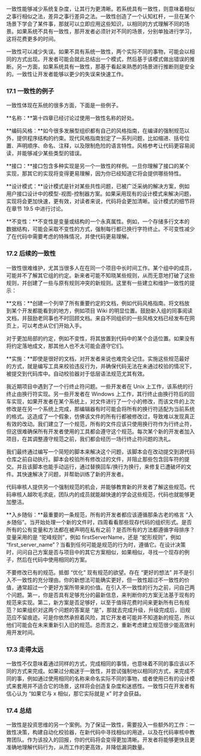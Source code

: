 一致性能够减少系统复杂度，让其行为更清晰。若系统具有一致性，则意味着相似之事行相似之法，差异之事行差异之法。一致性创造了一个认知杠杆，一旦在某个场景下学会了某件事，那就可以立即应用这些知识，以相同的方式理解不同的场景。如果系统不具有一致性，那开发者必须针对不同的场景，分别单独进行学习，这将花费更多的时间。

一致性可以减少失误。如果不具有系统一致性，两个实际不同的事物，可能会以相同的方式出现。开发者可能会就此总结出一个模式，然后基于该模式做出错误的推断。另一方面，如果系统具有一致性，那基于看起来熟悉的场景进行推断则是安全的。一致性让开发者能够以更少的失误来快速工作。

### 17.1 一致性的例子

一致性体现在系统的很多方面，下面是一些例子。

**名称：**第十四章已经讨论过使用一致性名称的好处。

**编码风格：**如今很多发展型组织都有自己的风格指南，在编译的强制规范以外，提供程序结构的约束。现代风格指南划定了一系列问题，比如缩进、括号位置、声明顺序、命名、注释，以及限制危险的语言特性。风格参考让代码更容易阅读，并能够减少某些类型的错误。

**接口：**接口包含多种实现是另一个一致性的样例。一旦你理解了接口的某个实现，那其它的实现将变得更易理解，因为你已经知道它将会提供哪些特性。

**设计模式：**设计模式是针对某些共性问题，已被广泛采纳的解决方案，例如用户接口设计中的模型-视图-控制器方案。如果采用现有的设计模式来解决问题，实现将会更加快速，更有效，对读者来说，代码将会更加清晰。设计模式的细节将在章节 19.5 中进行讨论。

**不变性：**不变性是变量或结构的一个永真属性。例如，一个存储多行文本的数据结构，可能会采取不变性的方式，强制每行都已换行字符终止。不可变性减少了在代码中需要考虑的特殊情况，并使代码更易理解。

### 17.2 后续的一致性

一致性很难维护，尤其当很多人在在同一个项目中长时间工作。某个组中的成员，可能并不了解其它组的约定。新来者可能不知晓某些规则，从而无意地打破了这些规则，并创建了一些与原有规则冲突的新规则。这里有一些建立和维护一致性的提示：

**文档：**创建一个列举了所有重要约定的文档，例如代码风格指南。将文档放到某个开发都能看到的地方，例如项目 Wiki 的明显位置。鼓励新入组的同事阅读文档，并鼓励老同事也不时回顾文档。来自不同组织的一些风格文档已经发布在网页上，可以考虑从它们开始入手。

对于更加局部的约定，例如不变性，将其放置到代码中的某个合适位置。如果没有将约定落地成文，那其他人也不太可能会遵守它们。

**实施：**即使是很好的文档，对开发者来说也难完全记住。实施这些规范最好的方式，就是编写工具来校验违反行为，并确保代码无法在未通过校验的情况下，被提交到代码库中。自动校验器对于低层语法规范尤其有效。

我近期项目中遇到了一个行终止符问题。一些开发者在 Unix 上工作，该系统的行终止由换行符实现。另一些开发者在 Windows 上工作，其行终止由换行符后的回车实现，如果开发者在某个系统上，对文件进行了一个小的修改，而该文件的上次修改是在另一个系统上完成，那编辑器有时可能会将所有的换行符适配为当前系统的格式。这造成了一个假象，仿佛该文件的所有行都被修改过，导致难以发现真正有效的改动。我们建立了一个规范，所有的文件应该只使用换行符作为行终止符，但这很难确保所有开发者使用的工具都会遵守这个规范。每次某个新的开发者加入项目，在其调整遵守规范之前，我们都会经历一场行终止符问题的洗礼。

我们最终通过编写一个简短的脚本来解决这个问题，该脚本会在改动提交到源代码仓库之前自动执行。脚本会校验所有修改过的文件，并阻止那些包含回车符的提交。并且该脚本也能手动运行，通过替换回车/换行为换行，来修复已遭破坏的文件。其快速解决了问题，并帮助训练了新的开发者。

代码审核人提供另一个强制规范的机会，并能够教育新的开发者了解这些规范。代码审核人越吹毛求疵，团队内的成员就能越快速的学会这些规范，代码也就能够更加整洁。

**入乡随俗：**最重要的一条规范，所有的开发者都应该遵循那条古老的格言 “入乡随俗”。当开始处理一个新的文件时，四周看看那些现存代码的组织形式。是否所有的公有变量和方法都在被声明在私有之前？是否所有的方法都遵循字母排序？变量采用的是 “驼峰规则”，例如 firstServerName，还是 “蛇形规则”，例如 “first_server_name”？当看到任何可能是规范的行为时，遵循它。在设计决策时，问问自己方案是否与项目中的其它方案相似，如果相似，寻找一个现存的例子，然后在代码中使用相同的方案。

不要修改已有的规范。抵御 “优化” 现有规范的欲望。存在 “更好的想法” 并不是引入不一致性的充分理由。你的新想法可能确实更好，但一致性超过不一致性的价值，通常超过一个更好方案所带来的价值。在引入不一致性的行为之前，问自己两个问题。第一，你是否具有足够充分的最新信息，来判断你的方案无法基于现有的规范来实现。第二，新方案是否足够好，以至于值得花费时间来更新所有已有规范？如果组织对这两个问题的答案是 “是”，那就去完成升级，升级完成后，旧规范应不留痕迹。可是你依然承担着风险，其它开发者可能并不知道新的规范，所以他们可能会在未来重新引入旧的规范。总而言之，重新考虑建立规范很少能高效利用开发时间。

### 17.3 走得太远

一致性不仅意味着通过同样的方式，完成相同的事情，也意味着不同的事应该以不同的方式来完成。如果过分痴迷于一致性，并尝试强制地以相同的方式，来完成不同的事，例如通过使用相同的名称来命名实际不同的事物，或者使用已有的设计模式来套用并不适合它的场景，这样将会创造复杂度和迷惑性。一致性只在开发者有信心认为 “如果它与 x 相似，那它实际就是 x” 时才会获益。

### 17.4 总结

一致性是投资思维的另一个案例。为了保证一致性，需要投入一些额外的工作：一致性决策，构建自动化校验器，在新代码中寻找相似的用途，以及在代码审核中教育团队。作为该投入的回报，你的代码将会变得更加清晰。开发者将能够更快且更准确地理解代码行为，从而工作的更高效，并降低漏洞数量。